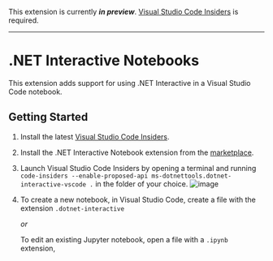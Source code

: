 This extension is currently **_in preview_**. [Visual Studio Code Insiders](https://code.visualstudio.com/insiders/)  is required.

---

# .NET Interactive Notebooks

This extension adds support for using .NET Interactive in a Visual Studio Code notebook.

## Getting Started

1.  Install the latest [Visual Studio Code Insiders](https://code.visualstudio.com/insiders/).

2.  Install the .NET Interactive Notebook extension from the [marketplace](https://marketplace.visualstudio.com/items?itemName=ms-dotnettools.dotnet-interactive-vscode).

3.  Launch Visual Studio Code Insiders by opening a terminal and running `code-insiders --enable-proposed-api ms-dotnettools.dotnet-interactive-vscode .` in the folder of your choice.
![image](https://user-images.githubusercontent.com/2546640/82256856-10a04500-9925-11ea-91fd-2ded7c8e10ef.png)

4.  To create a new notebook, in Visual Studio Code, create a file with the extension `.dotnet-interactive`

    _or_ 

    To edit an existing Jupyter notebook, open a file with a `.ipynb` extension,
